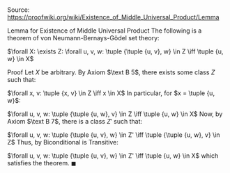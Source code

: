 # 

Source: https://proofwiki.org/wiki/Existence_of_Middle_Universal_Product/Lemma

Lemma for Existence of Middle Universal Product
The following is a theorem of von Neumann-Bernays-Gödel set theory:

$\forall X: \exists Z: \forall u, v, w: \tuple {\tuple {u, v}, w} \in Z \iff \tuple {u, w} \in X$


Proof
Let $X$ be arbitrary.
By Axiom $\text B 5$, there exists some class $Z$ such that:

$\forall x, v: \tuple {x, v} \in Z \iff x \in X$
In particular, for $x = \tuple {u, w}$:

$\forall u, v, w: \tuple {\tuple {u, w}, v} \in Z \iff \tuple {u, w} \in X$
Now, by Axiom $\text B 7$, there is a class $Z'$ such that:

$\forall u, v, w: \tuple {\tuple {u, v}, w} \in Z' \iff \tuple {\tuple {u, w}, v} \in Z$
Thus, by Biconditional is Transitive:

$\forall u, v, w: \tuple {\tuple {u, v}, w} \in Z' \iff \tuple {u, w} \in X$
which satisfies the theorem.
$\blacksquare$





